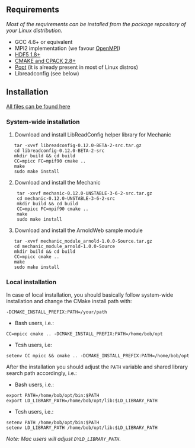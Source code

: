 ## Requirements

_Most of the requirements can be installed from the package repository of your Linux distribution._

- GCC 4.6+ or equivalent
- MPI2 implementation (we favour [OpenMPI](http://www.open-mpi.org/))
- [HDF5 1.8+](http://www.hdfgroup.org/)
- [CMAKE and CPACK 2.8+](http://www.cmake.org/)
- [Popt](http://rpm5.org/files/popt/) (it is already present in most of Linux distros)
- Libreadconfig (see below)

## Installation

[All files can be found here](http://github.com/mslonina/Mechanic/downloads)

### System-wide installation

1. Download and install LibReadConfig helper library for Mechanic
```
   tar -xvvf libreadconfig-0.12.0-BETA-2-src.tar.gz
   cd libreadconfig-0.12.0-BETA-2-src
   mkdir build && cd build
   CC=mpicc FC=mpif90 cmake ..
   make
   sudo make install
```

2. Download and install the Mechanic
```
    tar -xvvf mechanic-0.12.0-UNSTABLE-3-6-2-src.tar.gz
    cd mechanic-0.12.0-UNSTABLE-3-6-2-src
    mkdir build && cd build
    CC=mpicc FC=mpif90 cmake ..
    make
    sudo make install
```

3. Download and install the ArnoldWeb sample module
```
   tar -xvvf mechanic_module_arnold-1.0.0-Source.tar.gz
   cd mechanic_module_arnold-1.0.0-Source
   mkdir build && cd build
   CC=mpicc cmake ..
   make
   sudo make install
```

### Local installation

In case of local installation, you should basically follow system-wide installation and change the CMake install path with:
```
-DCMAKE_INSTALL_PREFIX:PATH=/your/path
```

- Bash users, i.e.:
```
CC=mpicc cmake .. -DCMAKE_INSTALL_PREFIX:PATH=/home/bob/opt
```

- Tcsh users, i.e:
```
setenv CC mpicc && cmake .. -DCMAKE_INSTALL_PREFIX:PATH=/home/bob/opt
```

After the installation you should adjust the `PATH` variable and shared library search path accordingly, i.e.:

- Bash users, i.e.:
```
export PATH=/home/bob/opt/bin:$PATH
export LD_LIBRARY_PATH=/home/bob/opt/lib:$LD_LIBRARY_PATH
```

- Tcsh users, i.e.:
```
setenv PATH /home/bob/opt/bin:$PATH
setenv LD_LIBRARY_PATH /home/bob/opt/lib:$LD_LIBRARY_PATH
```

_Note: Mac users will adjust `DYLD_LIBRARY_PATH`_.
